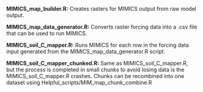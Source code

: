 **MIMICS_map_builder.R:** Creates rasters for MIMICS output from raw model output.

**MIMICS_map_data_generator.R:** Converts raster forcing data into a .csv file that can be used to run MIMICS.

**MIMICS_soil_C_mapper.R:** Runs MIMICS for each row in the forcing data input generated from the MIMICS_map_data_generator.R script.

**MIMICS_soil_C_mapper_chunked.R:** Same as MIMICS_soil_C_mapper.R, but the process is completed in small chunks to avoid losing data is the MIMICS_soil_C_mapper.R crashes. Chunks can be recombined into one dataset using Helpful_scripts/MIM_map_chunk_combine.R
